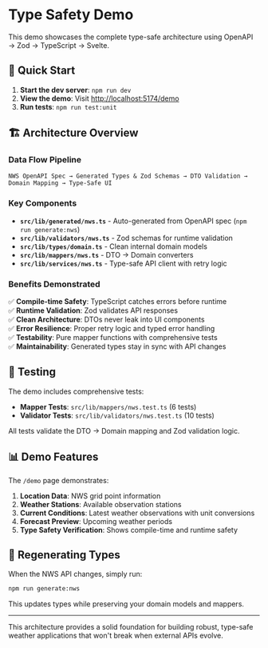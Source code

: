 # Type Safety Demo

This demo showcases the complete type-safe architecture using OpenAPI → Zod → TypeScript → Svelte.

## 🚀 Quick Start

1. **Start the dev server**: `npm run dev`
2. **View the demo**: Visit [http://localhost:5174/demo](http://localhost:5174/demo)
3. **Run tests**: `npm run test:unit`

## 🏗️ Architecture Overview

### Data Flow Pipeline

```
NWS OpenAPI Spec → Generated Types & Zod Schemas → DTO Validation → Domain Mapping → Type-Safe UI
```

### Key Components

- **`src/lib/generated/nws.ts`** - Auto-generated from OpenAPI spec (`npm run generate:nws`)
- **`src/lib/validators/nws.ts`** - Zod schemas for runtime validation
- **`src/lib/types/domain.ts`** - Clean internal domain models
- **`src/lib/mappers/nws.ts`** - DTO → Domain converters
- **`src/lib/services/nws.ts`** - Type-safe API client with retry logic

### Benefits Demonstrated

✅ **Compile-time Safety**: TypeScript catches errors before runtime  
✅ **Runtime Validation**: Zod validates API responses  
✅ **Clean Architecture**: DTOs never leak into UI components  
✅ **Error Resilience**: Proper retry logic and typed error handling  
✅ **Testability**: Pure mapper functions with comprehensive tests  
✅ **Maintainability**: Generated types stay in sync with API changes

## 🧪 Testing

The demo includes comprehensive tests:

- **Mapper Tests**: `src/lib/mappers/nws.test.ts` (6 tests)
- **Validator Tests**: `src/lib/validators/nws.test.ts` (10 tests)

All tests validate the DTO → Domain mapping and Zod validation logic.

## 📊 Demo Features

The `/demo` page demonstrates:

1. **Location Data**: NWS grid point information
2. **Weather Stations**: Available observation stations
3. **Current Conditions**: Latest weather observations with unit conversions
4. **Forecast Preview**: Upcoming weather periods
5. **Type Safety Verification**: Shows compile-time and runtime safety

## 🔄 Regenerating Types

When the NWS API changes, simply run:

```bash
npm run generate:nws
```

This updates types while preserving your domain models and mappers.

---

This architecture provides a solid foundation for building robust, type-safe weather applications that won't break when external APIs evolve.
